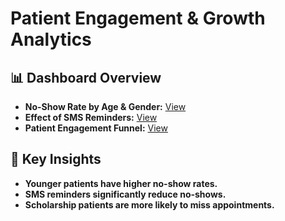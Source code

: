 
# Patient Engagement & Growth Analytics

## 📊 Dashboard Overview
- **No-Show Rate by Age & Gender:** [View](visualizations/no_show_by_age_gender.html)
- **Effect of SMS Reminders:** [View](visualizations/sms_effect.html)
- **Patient Engagement Funnel:** [View](visualizations/conversion_funnel.html)

## 🚀 Key Insights
- **Younger patients have higher no-show rates.**
- **SMS reminders significantly reduce no-shows.**
- **Scholarship patients are more likely to miss appointments.**

